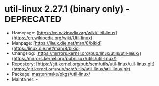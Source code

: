 # util-linux 2.27.1 (binary only) - DEPRECATED
  - Homepage: [https://en.wikipedia.org/wiki/Util-linux](https://en.wikipedia.org/wiki/Util-linux)
  - Manpage: [https://linux.die.net/man/8/blkid](https://linux.die.net/man/8/blkid)
  - Changelog: [https://mirrors.kernel.org/pub/linux/utils/util-linux/](https://mirrors.kernel.org/pub/linux/utils/util-linux/)
  - Repository: [https://git.kernel.org/pub/scm/utils/util-linux/util-linux.git](https://git.kernel.org/pub/scm/utils/util-linux/util-linux.git)
  - Package: [master/make/pkgs/util-linux/](https://github.com/Freetz-NG/freetz-ng/tree/master/make/pkgs/util-linux/)
  - Maintainer: -

